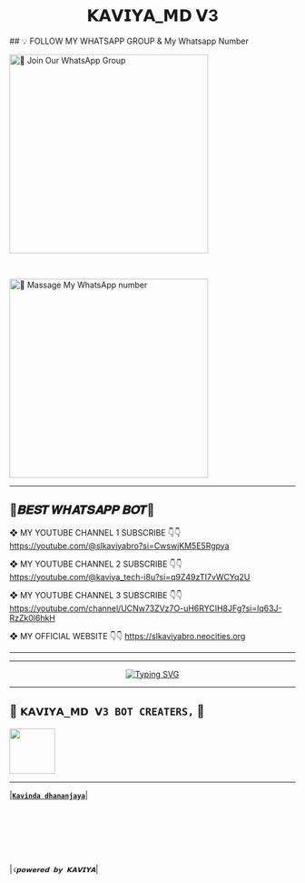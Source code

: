 <h1 align="center">𝗞𝗔𝗩𝗜𝗬𝗔_𝗠𝗗 𝗩3 </h1>
## 💡 FOLLOW MY WHATSAPP GROUP & My Whatsapp Number

<a href="https://chat.whatsapp.com/BaDLx6SUiQiCrF98Z5M2K2"><img src="https://img.shields.io/badge/Join%20Our%20WhatsApp%20Group-blue" alt="📎 Join Our WhatsApp Group" width="350"></a>

<br>

<a href="https://wa.me/++94760172671?text=𝙝𝙞_𝙡𝙖𝙨𝙨𝙖𝙣𝗮_𝙡𝙖𝙢𝙖𝙮𝗼☆°👅̶|🌿|̶🍓|̶_*හිච්චා_පුතා_බොට්_ගෙන්_ආවේ"><img src="https://img.shields.io/badge/massage %20My%20WhatsApp%20Number-yellow" alt="📎 Massage My WhatsApp number" width="350"></a>

--------------------------------------------------------------




💫𝑩𝑬𝑺𝑻 𝑾𝑯𝑨𝑻𝑺𝑨𝑷𝑷 𝑩𝑶𝑻💫
--------------------------------------------------------------

❖ MY YOUTUBE CHANNEL 1 SUBSCRIBE 👇👇
https://youtube.com/@slkaviyabro?si=CwswjKM5E5Rgpya

❖ MY YOUTUBE CHANNEL 2 SUBSCRIBE 👇👇
https://youtube.com/@kaviya_tech-i8u?si=q9Z49zTI7vWCYq2U

❖ MY YOUTUBE CHANNEL 3 SUBSCRIBE 👇👇
https://youtube.com/channel/UCNw73ZVz7O-uH6RYCIH8JFg?si=lq63J-RzZk0l6hkH

❖ MY OFFICIAL WEBSITE 👇👇
https://slkaviyabro.neocities.org

--------------------------------------------------------------

***
</p> <p align="center">
<a href="https://git.io/typing-svg"><img src="https://readme-typing-svg.demolab.com?font=Rubik+Dirt&size=65&pause=1000&color=F72C3F&background=FF20A500&center=true&vCenter=true&width=1000&height=150&lines=හිච්චා_පුතා;MADE+BY+KAVIYA" alt="Typing SVG" /></a>

***

## 👑 **`𝗞𝗔𝗩𝗜𝗬𝗔_𝗠𝗗 𝗩3 BOT CREATERS,`** 👑


   <a href="https://github.com/ff456123/"><img src="https://i.ibb.co/tZbczKW/8f54b394a6f12f3a.jpg" width=80 height=80></a>   

---

|**[`Kavinda dhananjaya`](https://github.com/ff456123)**|

<br>
<br>
<br>
<br>
<br>

|_`☇𝗽𝗼𝘄𝗲𝗿𝗲𝗱 𝗯𝘆 𝗞𝗔𝗩𝗜𝗬𝗔`_|



